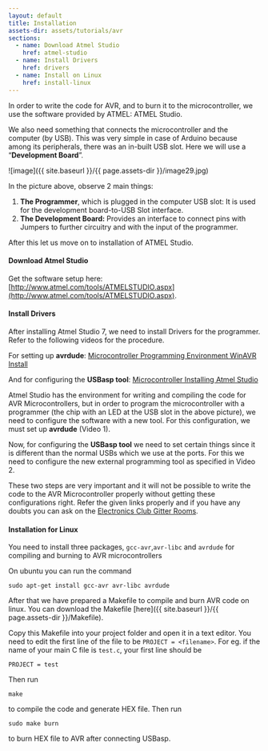 ```yaml
---
layout: default
title: Installation
assets-dir: assets/tutorials/avr
sections:
  - name: Download Atmel Studio
    href: atmel-studio
  - name: Install Drivers
    href: drivers
  - name: Install on Linux
    href: install-linux
---
```


In order to write the code for AVR, and to burn it to the
microcontroller, we use the software provided by ATMEL: ATMEL Studio.

We also need something that connects the microcontroller and the
computer (by USB). This was very simple in case of Arduino because among
its peripherals, there was an in-built USB slot. Here we will use a
“**Development Board**”.

![image]({{ site.baseurl }}/{{ page.assets-dir }}/image29.jpg)

In the picture above, observe 2 main things:

 1. **The Programmer**, which is plugged in the computer USB slot: It is
used for the development board-to-USB Slot interface.
 2. **The Development Board:** Provides an interface to connect pins with
Jumpers to further circuitry and with the input of the programmer.

After this let us move on to installation of ATMEL Studio.

#### <a name="atmel-studio"></a>Download Atmel Studio

Get the software setup here:
[http://www.atmel.com/tools/ATMELSTUDIO.aspx](http://www.atmel.com/tools/ATMELSTUDIO.aspx).

#### <a name="drivers"></a>Install Drivers

After installing Atmel Studio 7, we need to install Drivers for the
programmer. Refer to the following videos for the procedure.

For setting up **avrdude**: [Microcontroller Programming Environment WinAVR Install](https://newbiehack.com/MicrocontrollerProgrammingEnvironmentWinAVRInstall.aspx)

And for configuring the **USBasp tool**: [Microcontroller Installing Atmel Studio](https://newbiehack.com/MicrocontrollersInstallingAtmelStudio6.aspx)

Atmel Studio has the environment for writing and compiling the code for AVR Microcontrollers, but in order to program the microcontroller with a programmer (the chip with an LED at the USB slot in the above picture), we  need to configure the software with a new tool. For this configuration, we must set up **avrdude** (Video 1).

Now, for configuring the **USBasp tool** we need to set certain things since it is different than the normal USBs which we use at the ports. For this we need to configure the new external programming tool as specified in Video 2.

These two steps are very important and it will not be possible to write the code to the AVR Microcontroller properly without getting these configurations right. Refer the given links properly and if you have any doubts you can ask on the [Electronics Club Gitter Rooms](https://gitter.im/elec-club-iitb/avr-arduino).

#### <a name="install-linux"></a>Installation for Linux

You need to install three packages, `gcc-avr`,`avr-libc` and `avrdude` for compiling and burning to AVR microcontrollers

On ubuntu you can run the command

```
sudo apt-get install gcc-avr avr-libc avrdude
```

After that we have prepared a Makefile to compile and burn AVR code on linux.
You can download the Makefile [here]({{ site.baseurl }}/{{ page.assets-dir }}/Makefile).

Copy this Makefile into your project folder and open it in a text editor. You
need to edit the first line of the file to be `PROJECT = <filename>`. For eg.
if the name of your main C file is `test.c`, your first line should be

```
PROJECT = test
```

Then run

```
make
```

to compile the code and generate HEX file. Then run

```
sudo make burn
```

to burn HEX file to AVR after connecting USBasp.
